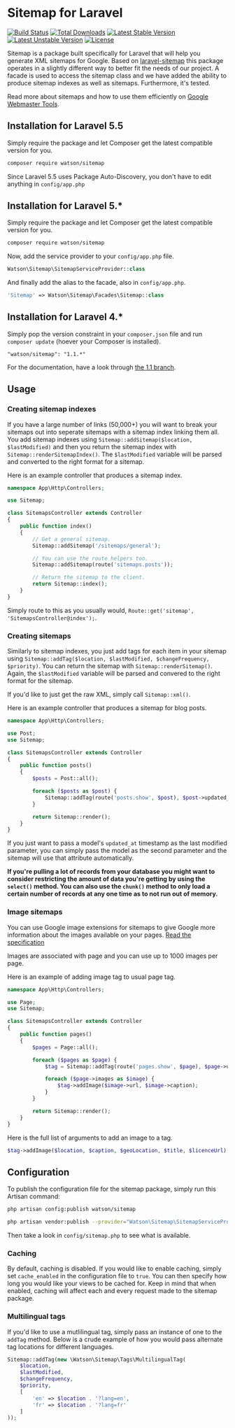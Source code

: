 Sitemap for Laravel
===================

[![Build Status](https://travis-ci.org/dwightwatson/sitemap.png?branch=master)](https://travis-ci.org/dwightwatson/sitemap)
[![Total Downloads](https://poser.pugx.org/watson/sitemap/downloads.svg)](https://packagist.org/packages/watson/sitemap)
[![Latest Stable Version](https://poser.pugx.org/watson/sitemap/v/stable.svg)](https://packagist.org/packages/watson/sitemap)
[![Latest Unstable Version](https://poser.pugx.org/watson/sitemap/v/unstable.svg)](https://packagist.org/packages/watson/sitemap)
[![License](https://poser.pugx.org/watson/sitemap/license.svg)](https://packagist.org/packages/watson/sitemap)


Sitemap is a package built specifically for Laravel that will help you generate XML sitemaps for Google. Based on [laravel-sitemap](https://github.com/RoumenDamianoff/laravel-sitemap) this package operates in a slightly different way to better fit the needs of our project. A facade is used to access the sitemap class and we have added the ability to produce sitemap indexes as well as sitemaps. Furthermore, it's tested.

Read more about sitemaps and how to use them efficiently on [Google Webmaster Tools](https://support.google.com/webmasters/answer/156184?hl=en).

## Installation for Laravel 5.5

Simply require the package and let Composer get the latest compatible version for you.

```sh
composer require watson/sitemap
```

Since Laravel 5.5 uses Package Auto-Discovery, you don't have to edit anything in `config/app.php`

## Installation for Laravel 5.*

Simply require the package and let Composer get the latest compatible version for you.

```sh
composer require watson/sitemap
```

Now, add the service provider to your `config/app.php` file.

```php
Watson\Sitemap\SitemapServiceProvider::class
```

And finally add the alias to the facade, also in `config/app.php`.

```php
'Sitemap' => Watson\Sitemap\Facades\Sitemap::class
```

## Installation for Laravel 4.*

Simply pop the version constraint in your `composer.json` file and run `composer update` (hoever your Composer is installed).

```
"watson/sitemap": "1.1.*"
```

For the documentation, have a look through [the 1.1 branch](https://github.com/dwightwatson/sitemap/tree/1.1).

## Usage

### Creating sitemap indexes
If you have a large number of links (50,000+) you will want to break your sitemaps out into seperate sitemaps with a sitemap index linking them all. You add sitemap indexes using `Sitemap::addSitemap($location, $lastModified)` and then you return the sitemap index with `Sitemap::renderSitemapIndex()`. The `$lastModified` variable will be parsed and converted to the right format for a sitemap.

Here is an example controller that produces a sitemap index.

```php
namespace App\Http\Controllers;

use Sitemap;

class SitemapsController extends Controller
{
    public function index()
    {
        // Get a general sitemap.
        Sitemap::addSitemap('/sitemaps/general');

        // You can use the route helpers too.
        Sitemap::addSitemap(route('sitemaps.posts'));

        // Return the sitemap to the client.
        return Sitemap::index();
    }
}
```

Simply route to this as you usually would, `Route::get('sitemap', 'SitemapsController@index');`.

### Creating sitemaps
Similarly to sitemap indexes, you just add tags for each item in your sitemap using `Sitemap::addTag($location, $lastModified, $changeFrequency, $priority)`. You can return the sitemap with `Sitemap::renderSitemap()`. Again, the `$lastModified` variable will be parsed and convered to the right format for the sitemap.

If you'd like to just get the raw XML, simply call `Sitemap::xml()`.

Here is an example controller that produces a sitemap for blog posts.

```php
namespace App\Http\Controllers;

use Post;
use Sitemap;

class SitemapsController extends Controller
{
    public function posts()
    {
        $posts = Post::all();

        foreach ($posts as $post) {
            Sitemap::addTag(route('posts.show', $post), $post->updated_at, 'daily', '0.8');
        }

        return Sitemap::render();
    }
}
```

If you just want to pass a model's `updated_at` timestamp as the last modified parameter, you can simply pass the model as the second parameter and the sitemap will use that attribute automatically.

**If you're pulling a lot of records from your database you might want to consider restricting the amount of data you're getting by using the `select()` method. You can also use the `chunk()` method to only load a certain number of records at any one time as to not run out of memory.**

### Image sitemaps
You can use Google image extensions for sitemaps to give Google more information about the images available on your pages. [Read the specification](https://support.google.com/webmasters/answer/178636?hl=en)

Images are associated with page and you can use up to 1000 images per page.

Here is an example of adding image tag to usual page tag.

```php
namespace App\Http\Controllers;

use Page;
use Sitemap;

class SitemapsController extends Controller
{
    public function pages()
    {
        $pages = Page::all();

        foreach ($pages as $page) {
            $tag = Sitemap::addTag(route('pages.show', $page), $page->updated_at, 'daily', '0.8');

            foreach ($page->images as $image) {
                $tag->addImage($image->url, $image->caption);
            }
        }

        return Sitemap::render();
    }
}
```

Here is the full list of arguments to add an image to a tag.

```php
$tag->addImage($location, $caption, $geoLocation, $title, $licenceUrl);
```

## Configuration

To publish the configuration file for the sitemap package, simply run this Artisan command:

```sh
php artisan config:publish watson/sitemap

php artisan vendor:publish --provider="Watson\Sitemap\SitemapServiceProvider"
```

Then take a look in `config/sitemap.php` to see what is available.

### Caching

By default, caching is disabled. If you would like to enable caching, simply set `cache_enabled` in the configuration file to `true`. You can then specify how long you would like your views to be cached for. Keep in mind that when enabled, caching will affect each and every request made to the sitemap package.

### Multilingual tags

If you'd like to use a mutlilingual tag, simply pass an instance of one to the `addTag` method. Below is a crude example of how you would pass alternate tag locations for different languages.

```php
Sitemap::addTag(new \Watson\Sitemap\Tags\MultilingualTag(
    $location,
    $lastModified,
    $changeFrequency,
    $priority,
    [
        'en' => $location . '?lang=en',
        'fr' => $location . '?lang=fr'
    ]
));
```
